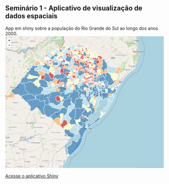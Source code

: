 ## Seminário 1 - Aplicativo de visualização de dados espaciais

App em shiny sobre a população do Rio Grande do Sul ao longo dos anos 2000.
![](./figures/figure-1.PNG)

[Acesse o aplicativo Shiny](https://r8vnor-nicolas-hess.shinyapps.io/app_RS/")

